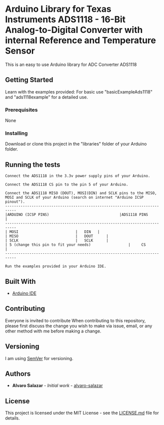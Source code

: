 # Arduino Library for Texas Instruments ADS1118 - 16-Bit Analog-to-Digital Converter with internal Reference and Temperature Sensor

This is an easy to use Arduino library for ADC Converter ADS1118

## Getting Started

Learn with the examples provided: For basic use "basicExampleAds1118" and "ads1118example" for a detailed use.

### Prerequisites

None


### Installing

Download or clone this project in the "libraries" folder of your Arduino folder.

## Running the tests
```
Connect the ADS1118 in the 3.3v power supply pins of your Arduino.
```

```
Connect the ADS1118 CS pin to the pin 5 of your Arduino.
```

```
Connect the ADS1118 MISO (DOUT), MOSI(DIN) and SCLK pins to the MISO, MOSI and SCLK of your Arduino (search on internet "Arduino ICSP pinout").
---------------------------------------------------------------------------
|ARDUINO (ICSP PINS)		                    	|ADS1118 PINS     |
---------------------------------------------------------------------------
| MOSI							|	DIN	  |
| MISO							|	DOUT	  |	
| SCLK							|	SCLK 	  |
| 5 (change this pin to fit your needs)                 |	  CS	  |
---------------------------------------------------------------------------
```

```
Run the examples provided in your Arduino IDE.
```

## Built With

* [Arduino IDE](https://www.arduino.cc/)

## Contributing

Everyone is invited to contribute
When contributing to this repository, please first discuss the change you wish to make via issue, email, or any other method with me before making a change.

## Versioning

I am using [SemVer](http://semver.org/) for versioning. 

## Authors

* **Alvaro Salazar** - *Initial work* - [alvaro-salazar](https://github.com/alvaro-salazar)

## License

This project is licensed under the MIT License - see the [LICENSE.md](LICENSE) file for details.
